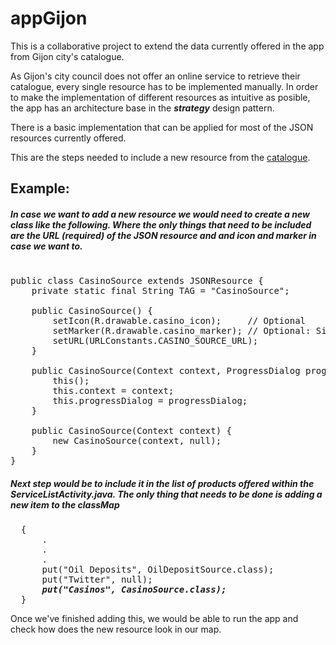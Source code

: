 # appGijon

This is a collaborative project to extend the data currently offered in the app from Gijon city's catalogue.

As Gijon's city council does not offer an online service to retrieve their catalogue, every single resource has to be implemented manually. In order to make the implementation of different resources as intuitive as posible, the app has an architecture base in the <b><i>strategy</i></b> design pattern. 

There is a basic implementation that can be applied for most of the JSON resources currently offered. 

This are the steps needed to include a new resource from the  <a href="https://transparencia.gijon.es/page/1808-catalogo-de-datos">catalogue</a>. 


<h2>Example:</h2>

<h5>In case we want to add a new resource we would need to create a new class like the following. Where the only things that need to be included are the URL (required) of the JSON resource and and icon and marker in case we want to.  </h5>

<pre> 
public class CasinoSource extends JSONResource {
    private static final String TAG = "CasinoSource";

    public CasinoSource() {
        setIcon(R.drawable.casino_icon);     // Optional
        setMarker(R.drawable.casino_marker); // Optional: Size has to be 25x25
        setURL(URLConstants.CASINO_SOURCE_URL);
    }

    public CasinoSource(Context context, ProgressDialog progressDialog) {
        this();
        this.context = context;
        this.progressDialog = progressDialog;
    }

    public CasinoSource(Context context) {
        new CasinoSource(context, null);
    }
}
</pre>

<h5>Next step would be to include it in the list of products offered within the <b>ServiceListActivity.java</b>. The only thing that needs to be done is adding a new item to the <b><i>classMap</i></b></h5>

<pre>
  {
      .
      .
      .
      put("Oil Deposits", OilDepositSource.class);
      put("Twitter", null);
      <b><i>put("Casinos", CasinoSource.class);</i></b>
  }
</pre>


Once we've finished adding this, we would be able to run the app and check how does the new resource look in our map.
